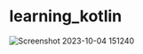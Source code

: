 # learning_kotlin

![Screenshot 2023-10-04 151240](https://github.com/prxncxss03/learning_kotlin/assets/84000523/f2890abf-7dfe-4f32-99c3-9fdb8ca329f5)
